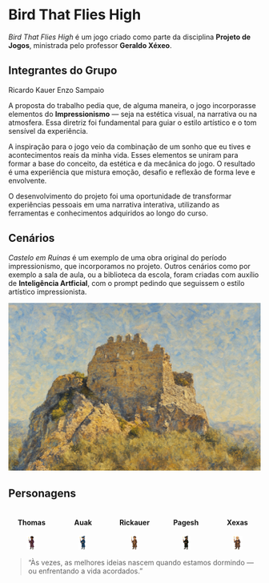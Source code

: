 # Bird That Flies High

*Bird That Flies High* é um jogo criado como parte da disciplina **Projeto de Jogos**, ministrada pelo professor **Geraldo Xéxeo**.

## Integrantes do Grupo

Ricardo Kauer
Enzo Sampaio

A proposta do trabalho pedia que, de alguma maneira, o jogo incorporasse elementos do **Impressionismo** — seja na estética visual, na narrativa ou na atmosfera. Essa diretriz foi fundamental para guiar o estilo artístico e o tom sensível da experiência.

A inspiração para o jogo veio da combinação de um sonho que eu tives e acontecimentos reais da minha vida. Esses elementos se uniram para formar a base do conceito, da estética e da mecânica do jogo. O resultado é uma experiência que mistura emoção, desafio e reflexão de forma leve e envolvente.

O desenvolvimento do projeto foi uma oportunidade de transformar experiências pessoais em uma narrativa interativa, utilizando as ferramentas e conhecimentos adquiridos ao longo do curso.


## Cenários 
*Castelo em Ruínas* é um exemplo de uma obra original do período impressionismo, que incorporamos no projeto. Outros cenários como por exemplo a sala de aula, ou a biblioteca da escola, foram criadas com auxílio de **Inteligência Artficial**, com o prompt pedindo que seguissem o estilo artístico impressionista.

![castelo em ruínas](castelo_em_ruinas.png)

## Personagens

<div style="display: flex; gap: 10px; justify-content: center; text-align: center;">

  <div style="width: 20%;">
    <h4>Thomas</h4>
    <img src="thomas_sf.png" alt="Thomas" style="width: 20%;" />
  </div>

  <div style="width: 20%;">
    <h4>Auak</h4>
    <img src="auak_sf.png" alt="Auak" style="width: 20%;" />
  </div>

  <div style="width: 20%;">
    <h4>Rickauer</h4>
    <img src="rickauer_sf.png" alt="Rickauer" style="width: 20%;" />
  </div>

  <div style="width: 20%;">
    <h4>Pagesh</h4>
    <img src="Pagesh.png" alt="Pagesh" style="width: 20%;" />
  </div>

  <div style="width: 20%;">
    <h4>Xexas</h4>
    <img src="xexas.png" alt="Xexas" style="width: 20%;" />
  </div>

</div>

> “Às vezes, as melhores ideias nascem quando estamos dormindo — ou enfrentando a vida acordados.”